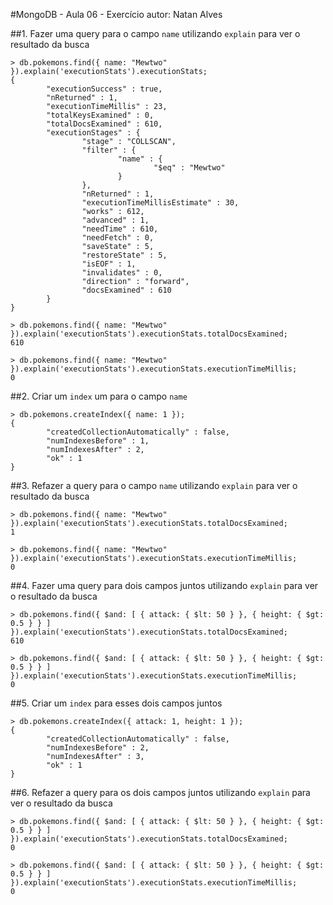 #MongoDB - Aula 06 - Exercício
autor: Natan Alves

##1. Fazer uma query para o campo `name` utilizando `explain` para ver o resultado da busca

```
> db.pokemons.find({ name: "Mewtwo" }).explain('executionStats').executionStats;
{
        "executionSuccess" : true,
        "nReturned" : 1,
        "executionTimeMillis" : 23,
        "totalKeysExamined" : 0,
        "totalDocsExamined" : 610,
        "executionStages" : {
                "stage" : "COLLSCAN",
                "filter" : {
                        "name" : {
                                "$eq" : "Mewtwo"
                        }
                },
                "nReturned" : 1,
                "executionTimeMillisEstimate" : 30,
                "works" : 612,
                "advanced" : 1,
                "needTime" : 610,
                "needFetch" : 0,
                "saveState" : 5,
                "restoreState" : 5,
                "isEOF" : 1,
                "invalidates" : 0,
                "direction" : "forward",
                "docsExamined" : 610
        }
}

> db.pokemons.find({ name: "Mewtwo" }).explain('executionStats').executionStats.totalDocsExamined;
610

> db.pokemons.find({ name: "Mewtwo" }).explain('executionStats').executionStats.executionTimeMillis;
0

```

##2. Criar um `index` um para o campo `name`

```
> db.pokemons.createIndex({ name: 1 });
{
        "createdCollectionAutomatically" : false,
        "numIndexesBefore" : 1,
        "numIndexesAfter" : 2,
        "ok" : 1
}

```

##3. Refazer a query para o campo `name` utilizando `explain` para ver o resultado da busca

```
> db.pokemons.find({ name: "Mewtwo" }).explain('executionStats').executionStats.totalDocsExamined;
1

> db.pokemons.find({ name: "Mewtwo" }).explain('executionStats').executionStats.executionTimeMillis;
0

```

##4. Fazer uma query para dois campos juntos utilizando `explain` para ver o resultado da busca

```
> db.pokemons.find({ $and: [ { attack: { $lt: 50 } }, { height: { $gt: 0.5 } } ] }).explain('executionStats').executionStats.totalDocsExamined;
610

> db.pokemons.find({ $and: [ { attack: { $lt: 50 } }, { height: { $gt: 0.5 } } ] }).explain('executionStats').executionStats.executionTimeMillis;
0

```

##5. Criar um `index` para esses dois campos juntos

```
> db.pokemons.createIndex({ attack: 1, height: 1 });
{
        "createdCollectionAutomatically" : false,
        "numIndexesBefore" : 2,
        "numIndexesAfter" : 3,
        "ok" : 1
}
```

##6. Refazer a query para os dois campos juntos utilizando `explain` para ver o resultado da busca

```
> db.pokemons.find({ $and: [ { attack: { $lt: 50 } }, { height: { $gt: 0.5 } } ] }).explain('executionStats').executionStats.totalDocsExamined;
0

> db.pokemons.find({ $and: [ { attack: { $lt: 50 } }, { height: { $gt: 0.5 } } ] }).explain('executionStats').executionStats.executionTimeMillis;
0
```